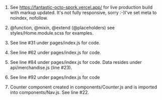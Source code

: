 1. See https://fantastic-octo-spork.vercel.app/ for live production build with markup updated. It's not fully responsive, sorry :-)I've set meta to noindex, nofollow.

2. @function, @mixin, @extend (@placeholders) see styles/Home.module.scss for examples.

3. See line #31 under pages/index.js for code.

4. See line #62 under pages/index.js for code.

5. See line #84 under pages/index.js for code. Data resides under api/merchandise.js (line #23).

6. See line #92 under pages/index.js for code

7. Counter component created in components/Counter.js and is imported into components/Nav.js. See line #22.
